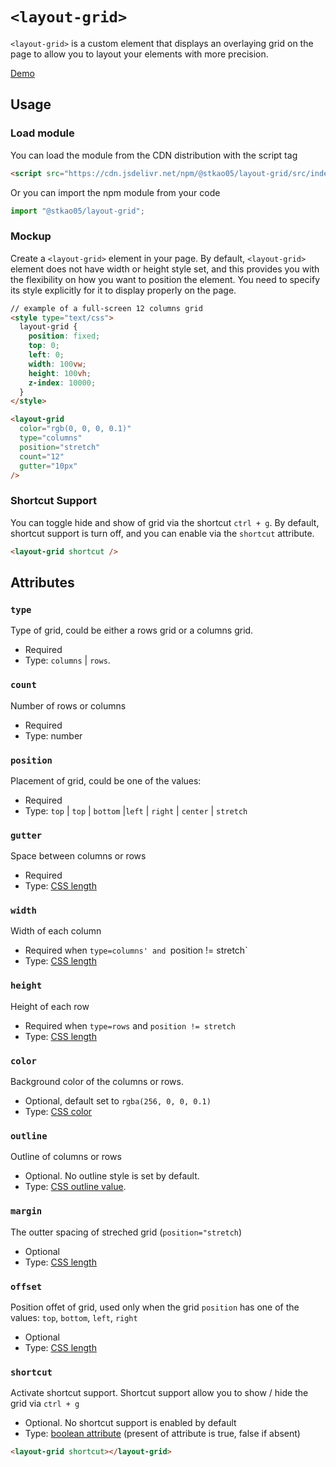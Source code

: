# `<layout-grid>`

`<layout-grid>` is a custom element that displays an overlaying grid on the page to allow you to layout your elements with more precision.

[Demo](https://stkao05.github.io/layout-grid/)


## Usage

### Load module
You can load the module from the CDN distribution with the script tag

```html
<script src="https://cdn.jsdelivr.net/npm/@stkao05/layout-grid/src/index.js"></script>
```

Or you can import the npm module from your code

```js
import "@stkao05/layout-grid";
```

### Mockup
Create a `<layout-grid>` element in your page. By default, `<layout-grid>` element does not have width or height style set, and this provides you with the flexibility on how you want to position the element. You need to specify its style explicitly for it to display properly on the page.

```html
// example of a full-screen 12 columns grid
<style type="text/css">
  layout-grid {
    position: fixed;
    top: 0;
    left: 0;
    width: 100vw;
    height: 100vh;
    z-index: 10000;
  }
</style>

<layout-grid
  color="rgb(0, 0, 0, 0.1)"
  type="columns"
  position="stretch"
  count="12"
  gutter="10px"
/>
```

### Shortcut Support

You can toggle hide and show of grid via the shortcut `ctrl + g`. By default, shortcut support is turn off, and you can enable via the `shortcut` attribute.

```html
<layout-grid shortcut />
```


## Attributes

### `type`

Type of grid, could be either a rows grid or a columns grid.  

- Required  
- Type: `columns` | `rows`. 


### `count`

Number of rows or columns

- Required
- Type: number


### `position`
Placement of grid, could be one of the values: 
- Required
- Type: `top` | `top` | `bottom` |`left` | `right` | `center` | `stretch`


### `gutter`
Space between columns or rows
- Required
- Type: [CSS length](https://developer.mozilla.org/en-US/docs/Web/CSS/length)


### `width`
Width of each column
- Required when `type=columns' and `position != stretch`
- Type: [CSS length](https://developer.mozilla.org/en-US/docs/Web/CSS/length)


### `height`
Height of each row
- Required when `type=rows` and `position != stretch`
- Type: [CSS length](https://developer.mozilla.org/en-US/docs/Web/CSS/length)


### `color`
Background color of the columns or rows.  
- Optional, default set to `rgba(256, 0, 0, 0.1)`
- Type: [CSS color](https://developer.mozilla.org/en-US/docs/Web/CSS/color_value)


### `outline`
Outline of  columns or rows
- Optional. No outline style is set by default.
- Type: [CSS outline value](https://developer.mozilla.org/en-US/docs/Web/CSS/outline).


### `margin`
The outter spacing of streched grid (`position="stretch`)
- Optional
- Type: [CSS length](https://developer.mozilla.org/en-US/docs/Web/CSS/length)


### `offset`
Position offet of grid, used only when the grid `position` has one of the values: `top`, `bottom`, `left`, `right`
- Optional
- Type: [CSS length](https://developer.mozilla.org/en-US/docs/Web/CSS/length)


### `shortcut`
Activate shortcut support. Shortcut support allow you to show / hide the grid via `ctrl + g`
- Optional. No shortcut support is enabled by default
- Type: [boolean attribute](https://html.spec.whatwg.org/multipage/common-microsyntaxes.html#boolean-attributes) (present of attribute is true, false if absent)

```html
<layout-grid shortcut></layout-grid>
```

